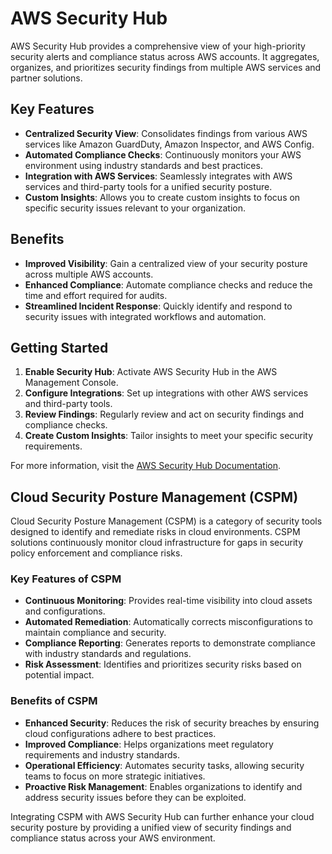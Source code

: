 # AWS Security Hub

AWS Security Hub provides a comprehensive view of your high-priority security alerts and compliance status across AWS accounts. It aggregates, organizes, and prioritizes security findings from multiple AWS services and partner solutions.

## Key Features
- **Centralized Security View**: Consolidates findings from various AWS services like Amazon GuardDuty, Amazon Inspector, and AWS Config.
- **Automated Compliance Checks**: Continuously monitors your AWS environment using industry standards and best practices.
- **Integration with AWS Services**: Seamlessly integrates with AWS services and third-party tools for a unified security posture.
- **Custom Insights**: Allows you to create custom insights to focus on specific security issues relevant to your organization.

## Benefits
- **Improved Visibility**: Gain a centralized view of your security posture across multiple AWS accounts.
- **Enhanced Compliance**: Automate compliance checks and reduce the time and effort required for audits.
- **Streamlined Incident Response**: Quickly identify and respond to security issues with integrated workflows and automation.

## Getting Started
1. **Enable Security Hub**: Activate AWS Security Hub in the AWS Management Console.
2. **Configure Integrations**: Set up integrations with other AWS services and third-party tools.
3. **Review Findings**: Regularly review and act on security findings and compliance checks.
4. **Create Custom Insights**: Tailor insights to meet your specific security requirements.

For more information, visit the [AWS Security Hub Documentation](https://docs.aws.amazon.com/securityhub/latest/userguide/what-is-securityhub.html).
## Cloud Security Posture Management (CSPM)

Cloud Security Posture Management (CSPM) is a category of security tools designed to identify and remediate risks in cloud environments. CSPM solutions continuously monitor cloud infrastructure for gaps in security policy enforcement and compliance risks.

### Key Features of CSPM
- **Continuous Monitoring**: Provides real-time visibility into cloud assets and configurations.
- **Automated Remediation**: Automatically corrects misconfigurations to maintain compliance and security.
- **Compliance Reporting**: Generates reports to demonstrate compliance with industry standards and regulations.
- **Risk Assessment**: Identifies and prioritizes security risks based on potential impact.

### Benefits of CSPM
- **Enhanced Security**: Reduces the risk of security breaches by ensuring cloud configurations adhere to best practices.
- **Improved Compliance**: Helps organizations meet regulatory requirements and industry standards.
- **Operational Efficiency**: Automates security tasks, allowing security teams to focus on more strategic initiatives.
- **Proactive Risk Management**: Enables organizations to identify and address security issues before they can be exploited.

Integrating CSPM with AWS Security Hub can further enhance your cloud security posture by providing a unified view of security findings and compliance status across your AWS environment.